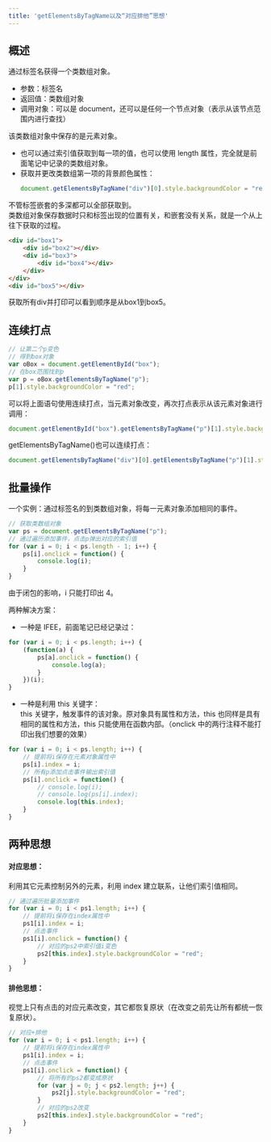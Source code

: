 ```yaml
---
title: 'getElementsByTagName以及“对应排他”思想'
---
```


## 概述

通过标签名获得一个类数组对象。
- 参数：标签名
- 返回值：类数组对象
- 调用对象：可以是 document，还可以是任何一个节点对象（表示从该节点范围内进行查找）

该类数组对象中保存的是元素对象。
- 也可以通过索引值获取到每一项的值，也可以使用 length 属性，完全就是前面笔记中记录的类数组对象。
- 获取并更改类数组第一项的背景颜色属性：
    ```js
    document.getElementsByTagName("div")[0].style.backgroundColor = "red";
    ```

不管标签嵌套的多深都可以全部获取到。<br>
类数组对象保存数据时只和标签出现的位置有关，和嵌套没有关系，就是一个从上往下获取的过程。
```html
<div id="box1">
    <div id="box2"></div>
    <div id="box3">
        <div id="box4"></div>
    </div>
</div>
<div id="box5"></div>
```
获取所有div并打印可以看到顺序是从box1到box5。

## 连续打点

```js
// 让第二个p变色
// 得到box对象
var oBox = document.getElementById("box");
// 在box范围找到p
var p = oBox.getElementsByTagName("p");
p[1].style.backgroundColor = "red";
```
可以将上面语句使用连续打点，当元素对象改变，再次打点表示从该元素对象进行调用：
```js
document.getElementById("box").getElementsByTagName("p")[1].style.backgroundColor = "red";
```
getElementsByTagName()也可以连续打点：
```js
document.getElementsByTagName("div")[0].getElementsByTagName("p")[1].style.color = "red";
```

## 批量操作

一个实例：通过标签名的到类数组对象，将每一元素对象添加相同的事件。
```js
// 获取类数组对象
var ps = document.getElementsByTagName("p");
// 通过遍历添加事件，点击p弹出对应的索引值
for (var i = 0; i < ps.length - 1; i++) {
    ps[i].onclick = function() {
        console.log(i);
    }
}
```
由于闭包的影响，i 只能打印出 4。

两种解决方案：
- 一种是 IFEE，前面笔记已经记录过：
```js
for (var i = 0; i < ps.length; i++) {
    (function(a) {
        ps[a].onclick = function() {
            console.log(a);
        }
    })(i);
}
```
- 一种是利用 this 关键字：<br>
this 关键字，触发事件的该对象。原对象具有属性和方法，this 也同样是具有相同的属性和方法，this 只能使用在函数内部。（onclick 中的两行注释不能打印出我们想要的效果）
```js
for (var i = 0; i < ps.length; i++) {
    // 提前将i保存在元素对象属性中
    ps[i].index = i;
    // 所有p添加点击事件输出索引值
    ps[i].onclick = function() {
        // console.log(i);
        // console.log(ps[i].index);
        console.log(this.index);
    }
}
```

## 两种思想

#### 对应思想：
利用其它元素控制另外的元素，利用 index 建立联系，让他们索引值相同。
```js
// 通过遍历批量添加事件
for (var i = 0; i < ps1.length; i++) {
    // 提前将i保存在index属性中
    ps1[i].index = i;
    // 点击事件
    ps1[i].onclick = function() {
        // 对应的ps2中索引值i变色
        ps2[this.index].style.backgroundColor = "red";
    }
}
```

#### 排他思想：
视觉上只有点击的对应元素改变，其它都恢复原状（在改变之前先让所有都统一恢复原状）。
```js
// 对应+排他
for (var i = 0; i < ps1.length; i++) {
    // 提前将i保存在index属性中
    ps1[i].index = i;
    // 点击事件
    ps1[i].onclick = function() {
        // 将所有的ps2都变成原状
        for (var j = 0; j < ps2.length; j++) {
            ps2[j].style.backgroundColor = "red";
        }
        // 对应的ps2改变
        ps2[this.index].style.backgroundColor = "red";
    }
}
```